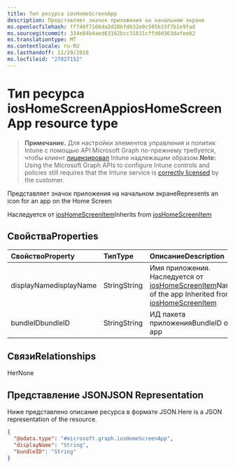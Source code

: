 ```yaml
---
title: Тип ресурса iosHomeScreenApp
description: Представляет значок приложения на начальном экране
ms.openlocfilehash: ff749f7166da2d20bfd632e0c595b33f7b1e9fad
ms.sourcegitcommit: 334e84b4aed63162bcc31831cffd6d363dafee02
ms.translationtype: MT
ms.contentlocale: ru-RU
ms.lasthandoff: 11/29/2018
ms.locfileid: "27027152"
---
```

# <a name="ioshomescreenapp-resource-type"></a><span data-ttu-id="d613d-103">Тип ресурса iosHomeScreenApp</span><span class="sxs-lookup"><span data-stu-id="d613d-103">iosHomeScreenApp resource type</span></span>

> <span data-ttu-id="d613d-104">**Примечание.** Для настройки элементов управления и политик Intune с помощью API Microsoft Graph по-прежнему требуется, чтобы клиент [лицензировал](https://go.microsoft.com/fwlink/?linkid=839381) Intune надлежащим образом.</span><span class="sxs-lookup"><span data-stu-id="d613d-104">**Note:** Using the Microsoft Graph APIs to configure Intune controls and policies still requires that the Intune service is [correctly licensed](https://go.microsoft.com/fwlink/?linkid=839381) by the customer.</span></span>

<span data-ttu-id="d613d-105">Представляет значок приложения на начальном экране</span><span class="sxs-lookup"><span data-stu-id="d613d-105">Represents an icon for an app on the Home Screen</span></span>

<span data-ttu-id="d613d-106">Наследуется от [iosHomeScreenItem](../resources/intune-deviceconfig-ioshomescreenitem.md)</span><span class="sxs-lookup"><span data-stu-id="d613d-106">Inherits from [iosHomeScreenItem](../resources/intune-deviceconfig-ioshomescreenitem.md)</span></span>

## <a name="properties"></a><span data-ttu-id="d613d-107">Свойства</span><span class="sxs-lookup"><span data-stu-id="d613d-107">Properties</span></span>
|<span data-ttu-id="d613d-108">Свойство</span><span class="sxs-lookup"><span data-stu-id="d613d-108">Property</span></span>|<span data-ttu-id="d613d-109">Тип</span><span class="sxs-lookup"><span data-stu-id="d613d-109">Type</span></span>|<span data-ttu-id="d613d-110">Описание</span><span class="sxs-lookup"><span data-stu-id="d613d-110">Description</span></span>|
|:---|:---|:---|
|<span data-ttu-id="d613d-111">displayName</span><span class="sxs-lookup"><span data-stu-id="d613d-111">displayName</span></span>|<span data-ttu-id="d613d-112">String</span><span class="sxs-lookup"><span data-stu-id="d613d-112">String</span></span>|<span data-ttu-id="d613d-113">Имя приложения. Наследуется от [iosHomeScreenItem](../resources/intune-deviceconfig-ioshomescreenitem.md)</span><span class="sxs-lookup"><span data-stu-id="d613d-113">Name of the app Inherited from [iosHomeScreenItem](../resources/intune-deviceconfig-ioshomescreenitem.md)</span></span>|
|<span data-ttu-id="d613d-114">bundleID</span><span class="sxs-lookup"><span data-stu-id="d613d-114">bundleID</span></span>|<span data-ttu-id="d613d-115">String</span><span class="sxs-lookup"><span data-stu-id="d613d-115">String</span></span>|<span data-ttu-id="d613d-116">ИД пакета приложения</span><span class="sxs-lookup"><span data-stu-id="d613d-116">BundleID of app</span></span>|

## <a name="relationships"></a><span data-ttu-id="d613d-117">Связи</span><span class="sxs-lookup"><span data-stu-id="d613d-117">Relationships</span></span>
<span data-ttu-id="d613d-118">Нет</span><span class="sxs-lookup"><span data-stu-id="d613d-118">None</span></span>
## <a name="json-representation"></a><span data-ttu-id="d613d-119">Представление JSON</span><span class="sxs-lookup"><span data-stu-id="d613d-119">JSON Representation</span></span>
<span data-ttu-id="d613d-120">Ниже представлено описание ресурса в формате JSON.</span><span class="sxs-lookup"><span data-stu-id="d613d-120">Here is a JSON representation of the resource.</span></span>
<!-- {
  "blockType": "resource",
  "@odata.type": "microsoft.graph.iosHomeScreenApp"
}
-->
``` json
{
  "@odata.type": "#microsoft.graph.iosHomeScreenApp",
  "displayName": "String",
  "bundleID": "String"
}
```



